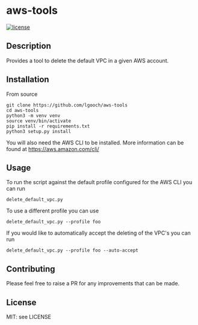 # aws-tools
[![license](https://img.shields.io/github/license/mashape/apistatus.svg)](https://opensource.org/licenses/MIT)

## Description
Provides a tool to delete the default VPC in a given AWS account.

## Installation
From source
```
git clone https://github.com/lgooch/aws-tools
cd aws-tools
python3 -m venv venv
source venv/bin/activate
pip install -r requirements.txt
python3 setup.py install
```
You will also need the AWS CLI to be installed. More information can be found at https://aws.amazon.com/cli/

## Usage
To run the script against the default profile configured for the AWS CLI you can run
```
delete_default_vpc.py
```
To use a different profile you can use
```
delete_default_vpc.py --profile foo
```
If you would like to automatically accept the deleting of the VPC's you can run
```
delete_default_vpc.py --profile foo --auto-accept
```

## Contributing
Please feel free to raise a PR for any improvements that can be made.

## License
MIT: see LICENSE
